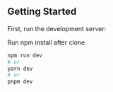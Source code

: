 ## Getting Started

First, run the development server:

Run npm install after clone


```bash
npm run dev
# or
yarn dev
# or
pnpm dev
```

